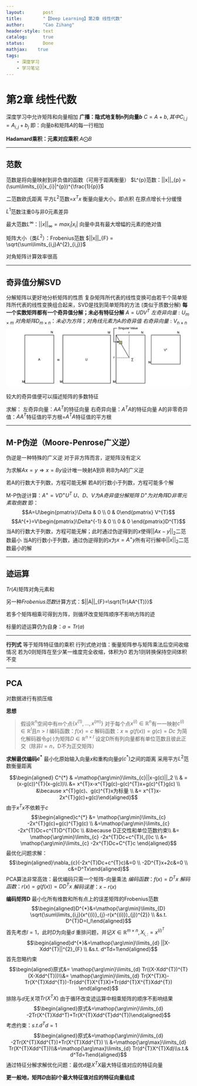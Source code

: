 ```yaml
---
layout:       post
title:        "【Deep Learning】第2章 线性代数"
author:       "Cao Zihang"
header-style: text
catalog:      true
status:		  Done
mathjax: 	true
tags:
    - 深度学习
    - 学习笔记
---
```

# 第2章 线性代数
深度学习中允许矩阵和向量相加
**广播：隐式地复制n列向量$b$**
$C=A+b, 其中C_{i,j} = A_{i,j} + b_{j}$
即：向量$b$和矩阵$A$的每一行相加

**Hadamard乘积：元素对应乘积**
$A\bigodot B$

---
## 范数
范数是将向量映射到非负值的函数（可用于距离衡量）
$L^{p}范数：||x||_{p} = (\sum\limits_{i}|x_{i}|^{p})^{\frac{1}{p}}$

二范数欧氏距离
平方$L^2$范数=$x^Tx$ 衡量向量大小，即点积
	在原点增长十分缓慢

$L^1$范数注重0与非0元素差异

最大范数$L^\infty$：$||x||_{\infty} = max_{i}|x_{i}|$
向量中具有最大增幅的元素的绝对值

矩阵大小（类$L^{2}$）：Frobenius范数
$||x||_{F} = \sqrt{\sum\limits_{i,j}A^{2}_{i,j}}$

对角矩阵计算效率很高

---
## 奇异值分解SVD
分解矩阵以更好地分析矩阵的性质
复杂矩阵所代表的线性变换可由若干个简单矩阵所代表的线性变换组合起来，SVD是找到简单矩阵的方法
(类似于质数分解)
**每一个实数矩阵都有一个奇异值分解；未必有特征分解**
$A=UDV^{T}$
$左奇异向量:U_{m\times m}$
$对角矩阵D_{m\times n}：未必为方阵；对角线元素为A的奇异值$
$右奇异向量:V_{n\times n}$
![|400](https://raw.githubusercontent.com/CaoZihang/picpicpicpicpicpic78k664/main/img/202212201456381.png)

较大的奇异值便可以描述矩阵的多数特征

求解：
左奇异向量：$AA^{T}$的特征向量
右奇异向量：$A^{T}A$的特征向量
A的非零奇异值：$AA^{T}$特征值的平方根=$A^{T}A$特征值的平方根

---
## M-P伪逆（Moore-Penrose广义逆）
伪逆是一种特殊的广义逆
对于非方阵而言，逆矩阵没有定义

为求解$Ax=y \Longrightarrow x=By$设计唯一映射A到B
称B为A的广义逆

若A的行数大于列数，方程可能无解
若A的行数小于列数，方程可能多个解

M-P伪逆计算：$A^{+} = VD^{+}U^{T}$
$U、D、V为A奇异值分解矩阵$
$D^{+}为对角阵D非零元素取倒数$
即：
$$A=U\begin{pmatrix}\Delta & 0 \\ 0 & 0\end{pmatrix} V^{T}$$
$$A^{+}=V\begin{pmatrix}\Delta^{-1} & 0 \\ 0 & 0 \end{pmatrix}D^{T}$$
当A的行数大于列数，方程可能无解；此时通过伪逆得到的$x$使得$||Ax-y||_{2}$二范数最小
当A的行数小于列数，通过伪逆得到的$x$为$x=A^{+}y$所有可行解中$||x||_{2}$二范数最小的解

---
## 迹运算
$Tr(A)$矩阵对角元素和

另一种$Frobenius范数$计算方式：$||A||_{F}=\sqrt{Tr(AA^{T)}}$

若多个矩阵相乘可得到方阵，则循环改变矩阵顺序不影响方阵的迹

标量的迹运算仍为自身：$a=Tr(a)$

---
**行列式**
等于矩阵特征值的乘积
行列式绝对值：衡量矩阵参与矩阵乘法后空间收缩情况
若为0则矩阵在至少某一维度完全收缩，体积为0
若为1则转换保持空间体积不变

---
## PCA
对数据进行有损压缩

**思想**
> 假设$\mathbb{R}^{n}$空间中有$m$个点$\{x^{(1)}, ...,x^{(m)}\}$
> 对于每个点$x^{(i)} \in \mathbb{R}^n$有一一映射$c^{(i)}\in \mathbb{R}^l$且$n>l$
> 编码函数：$f(x)=c$
> 解码函数：$x \approx g(f(x))=g(c)=Dc$
> 为简化解码器令$g(·)$为矩阵$D \in \mathbb{R}^{n\times l}$
> 设定D所有列向量都有单位范数且彼此正交（除非$l=n$，D不为正交矩阵）
> 

**求解最优编码$c^{*}$**
最小化原始输入向量$x$和重构向量$g(c^{*})$之间的距离
采用平方$L^2$范数衡量距离

$$\begin{aligned} C^{*} & =\mathop{\arg\min}\limits_{c}||x-g(c)||_2 \\ & = (x-g(c))^{T}(x-g(c))\\ &= x^{T}x-x^{T}g(c)-g(c)^{T}x+g(c)^{T}g(c) \\ &\because x^{T}g(c)、g(c)^{T}x为标量 \\ &= x^{T}x-2x^{T}g(c)+g(c)\end{aligned}$$
由于$x^{T}x$不依赖于$c$
$$\begin{aligned}c^{*} &= \mathop{\arg\min}\limits_{c} -2x^{T}g(c)+g(c)^{T}g(c) \\ &=\mathop{\arg\min}\limits_{c} -2x^{T}Dc+c^{T}D^{T}Dc \\ &\because D正交性和单位范数约束\\ &= \mathop{\arg\min}\limits_{c} -2x^{T}Dc+c^{T}I_{l}c \\ &= \mathop{\arg\min}\limits_{c} -2x^{T}Dc+C^{T}c
\end{aligned}$$
最优化问题求解：
$$\begin{aligned}\nabla_{c}(-2x^{T}Dc+c^{T}c)&=0 \\ -2D^{T}x+2c&=0 \\ c&=D^Tx\end{aligned}$$
PCA算法非常高效：最优编码只需一个矩阵-向量乘法
$编码函数：f(x)=D^{T}x$
$解码函数：r(x)=g(f(x))=DD^{T}x$
$解码误差：x-r(x)$

**编码矩阵D**
最小化所有维数和所有点上的误差矩阵的Frobenius范数
$$\begin{aligned}D^{*}&=\mathop{\arg\min}\limits_{D} \sqrt{\sum\limits_{i,j}(x^{(i)}_{j}-r(x^{(i)})_{j})^{2}} \\ &s.t. D^{T}D=I_l\end{aligned}$$
首先考虑$l=1$，此时$D$为向量$d$
重排问题，并记$X \in \mathbb{R}^{m\times n}, X_{i,:}=x^{(i)^T}$
$$\begin{aligned}d^{*}&=\mathop{\arg\min}\limits_{d} ||X-Xdd^{T}||^{2}_{F} \\ &s.t. d^Td=1\end{aligned}$$
首先忽略约束
$$\begin{aligned}原式&= \mathop{\arg\min}\limits_{d} Tr((X-Xdd^{T})^{T}(X-Xdd^{T}))\\&= \mathop{\arg\min}\limits_{d} Tr(X^{T}X)-Tr(X^{T}Xdd^{T})-Tr(dd^{T}X^{T}X)+Tr(dd^{T}X^{T}Xdd^{T}) 
 \end{aligned}$$
排除与$d$无关项$Tr(X^{T}X)$
由于循环改变迹运算中相乘矩阵的顺序不影响结果
$$\begin{aligned}原式&=\mathop{\arg\min}\limits_{d} -2Tr(X^{T}Xdd^T)+Tr(X^{T}Xdd^{T}dd^{T})\end{aligned}$$
考虑约束：$s.t.d^{T}d=1$
$$\begin{aligned}原式&=\mathop{\arg\min}\limits_{d} -2Tr(X^{T}Xdd^{T})+Tr(X^{T}Xdd^{T}) \\ &=\mathop{\arg\max}\limits_{d} Tr(X^{T}Xdd^{T})\\&=\mathop{\arg\max}\limits_{d} Tr(d^{T}X^{T}Xd)\\s.t.& d^Td=1\end{aligned}$$
通过特征分解求解优化问题：最优$d$是$X^{T}X$最大特征值对应的特征向量

**更一般地，矩阵$D$由前$l$个最大特征值对应的特征向量组成**



